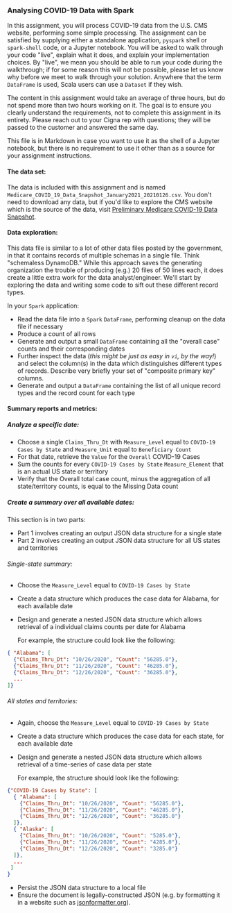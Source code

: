 ### Analysing COVID-19 Data with Spark

In this assignment, you will process COVID-19 data from the U.S. CMS website, performing some simple processing. The assignment can be satisfied by supplying either a standalone application, `pyspark` shell or `spark-shell` code, or a Jupyter notebook. You will be asked to walk through your code "live", explain what it does, and explain your implementation choices. By "live", we mean you should be able to run your code during the walkthrough; if for some reason this will not be possible, please let us know why before we meet to walk through your solution. Anywhere that the term `DataFrame` is used, Scala users can use a `Dataset` if they wish.

The content in this assignment would take an average of three hours, but do not spend more than two hours working on it. The goal is to ensure you clearly understand the requirements, not to complete this assignment in its entirety. Please reach out to your Cigna rep with questions; they will be passed to the customer and answered the same day.

This file is in Markdown in case you want to use it as the shell of a Jupyter notebook, but there is no requirement to use it other than as a source for your assignment instructions.

#### The data set:

The data is included with this assignment and is named `Medicare_COVID_19_Data_Snapshot_January2021_20210126.csv`. You don't need to download any data, but if you'd like to explore the CMS website which is the source of the data, visit [Preliminary Medicare COVID-19 Data Snapshot](https://www.cms.gov/research-statistics-data-systems/preliminary-medicare-covid-19-data-snapshot).

#### Data exploration:

This data file is similar to a lot of other data files posted by the government, in that it contains records of multiple schemas in a single file. Think "schemaless DynamoDB." While this approach saves the generating organization the trouble of producing (e.g.) 20 files of 50 lines each, it does create a little extra work for the data analyst/engineer. We'll start by exploring the data and writing some code to sift out these different record types.

In your `Spark` application:

* Read the data file into a `Spark` `DataFrame`, performing cleanup on the data file if necessary
* Produce a count of all rows
* Generate and output a small `DataFrame` containing all the "overall case" counts and their corresponding dates
* Further inspect the data (_this might be just as easy in `vi`, by the way!_) and select the column(s) in the data which distinguishes different types of records. 
Describe very briefly your set of "composite primary key" columns.
* Generate and output a `DataFrame` containing the list of all unique record types and the record count for each type

#### Summary reports and metrics:

##### Analyze a specific date:

* Choose a single `Claims_Thru_Dt` with `Measure_Level` equal to `COVID-19 Cases by State` and `Measure_Unit` equal to `Beneficiary Count`
* For that date, retrieve the `Value` for the `Overall` COVID-19 Cases
* Sum the counts for every `COVID-19 Cases by State` `Measure_Element` that is an actual US state or territory
* Verify that the Overall total case count, minus the aggregation of all state/territory counts, is equal to the Missing Data count


##### Create a summary over all available dates:

This section is in two parts:

* Part 1 involves creating an output JSON data structure for a single state
* Part 2 involves creating an output JSON data structure for all US states and territories

###### Single-state summary:

* Choose the `Measure_Level` equal to `COVID-19 Cases by State`
* Create a data structure which produces the case data for Alabama, for each available date
* Design and generate a nested JSON data structure which allows retrieval of a individual claims counts per date for Alabama

  For example, the structure could look like the following:

```json
{ "Alabama": [
  {"Claims_Thru_Dt": "10/26/2020", "Count": "56285.0"},
  {"Claims_Thru_Dt": "11/26/2020", "Count": "46285.0"},
  {"Claims_Thru_Dt": "12/26/2020", "Count": "36285.0"},
  ...
]}
```

###### All states and territories:

* Again, choose the `Measure_Level` equal to `COVID-19 Cases by State`
* Create a data structure which produces the case data for each state, for each available date
* Design and generate a nested JSON data structure which allows retrieval of a time-series of case data per state

  For example, the structure should look like the following:

```json
{"COVID-19 Cases by State": [
  { "Alabama": [
    {"Claims_Thru_Dt": "10/26/2020", "Count": "56285.0"},
    {"Claims_Thru_Dt": "11/26/2020", "Count": "46285.0"},
    {"Claims_Thru_Dt": "12/26/2020", "Count": "36285.0"}
  ]},
  { "Alaska": [
    {"Claims_Thru_Dt": "10/26/2020", "Count": "5285.0"},
    {"Claims_Thru_Dt": "11/26/2020", "Count": "4285.0"},
    {"Claims_Thru_Dt": "12/26/2020", "Count": "3285.0"}
  ]},
  ...
 ]
}
```

* Persist the JSON data structure to a local file
* Ensure the document is legally-constructed JSON (e.g. by formatting it in a website such as [jsonformatter.org](https://jsonformatter.org/)).


